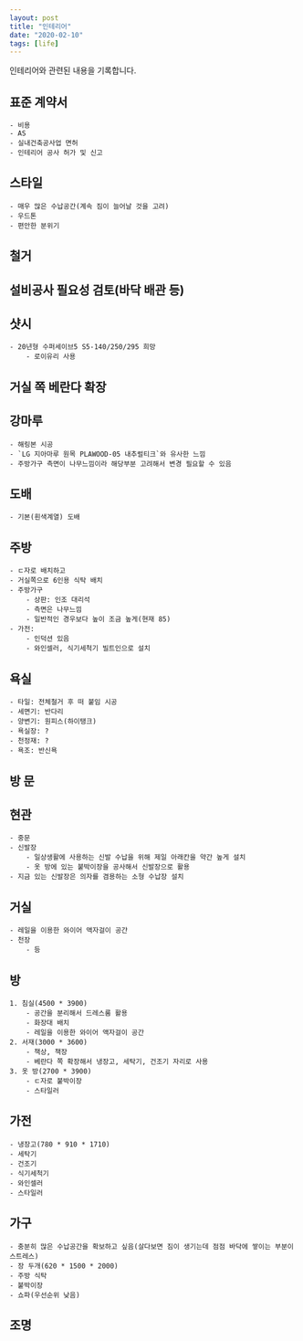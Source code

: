 ```yaml
---
layout: post
title: "인테리어"
date: "2020-02-10"
tags: [life]
---
```


인테리어와 관련된 내용을 기록합니다.

<!--more-->

## 표준 계약서
	- 비용
	- AS
	- 실내건축공사업 면허
	- 인테리어 공사 허가 및 신고

## 스타일
	- 매우 많은 수납공간(계속 짐이 늘어날 것을 고려)
	- 우드톤
	- 편안한 분위기

## 철거

## 설비공사 필요성 검토(바닥 배관 등)

## 샷시
	- 20년형 수퍼세이브5 S5-140/250/295 희망
		- 로이유리 사용

## 거실 쪽 베란다 확장

## 강마루
	- 해링본 시공
	- `LG 지아마루 원목 PLAWOOD-05 내추럴티크`와 유사한 느낌
	- 주방가구 측면이 나무느낌이라 해당부분 고려해서 변경 필요할 수 있음

## 도배
	- 기본(흰색계열) 도배

## 주방
	- ㄷ자로 배치하고
	- 거실쪽으로 6인용 식탁 배치
	- 주방가구
		- 상판: 인조 대리석
		- 측면은 나무느낌
		- 일반적인 경우보다 높이 조금 높게(현재 85)
	- 가전:
		- 인덕션 있음
		- 와인셀러, 식기세척기 빌트인으로 설치

## 욕실
	- 타일: 전체철거 후 떠 붙임 시공
	- 세면기: 반다리
	- 양변기: 원피스(하이탱크)
	- 욕실장: ?
	- 천정재: ?
	- 욕조: 반신욕

## 방 문

## 현관
	- 중문
	- 신발장
		- 일상생활에 사용하는 신발 수납을 위해 제일 아래칸을 약간 높게 설치
		- 옷 방에 있는 붙박이장을 공사해서 신발장으로 활용
	- 지금 있는 신발장은 의자를 겸용하는 소형 수납장 설치

## 거실
	- 레일을 이용한 와이어 액자걸이 공간
	- 천장
		- 등

## 방
	1. 침실(4500 * 3900)
		- 공간을 분리해서 드레스룸 활용
		- 화장대 배치
		- 레일을 이용한 와이어 액자걸이 공간
	2. 서재(3000 * 3600)
		- 책상, 책장
		- 베란다 쪽 확장해서 냉장고, 세탁기, 건조기 자리로 사용
	3. 옷 방(2700 * 3900)
		- ㄷ자로 붙박이장
		- 스타일러

## 가전
	- 냉장고(780 * 910 * 1710)
	- 세탁기
	- 건조기
	- 식기세척기
	- 와인셀러
	- 스타일러

## 가구
	- 충분히 많은 수납공간을 확보하고 싶음(살다보면 짐이 생기는데 점점 바닥에 쌓이는 부분이 스트레스)
	- 장 두개(620 * 1500 * 2000)
	- 주방 식탁
	- 붙박이장
	- 쇼파(우선순위 낮음)

## 조명
